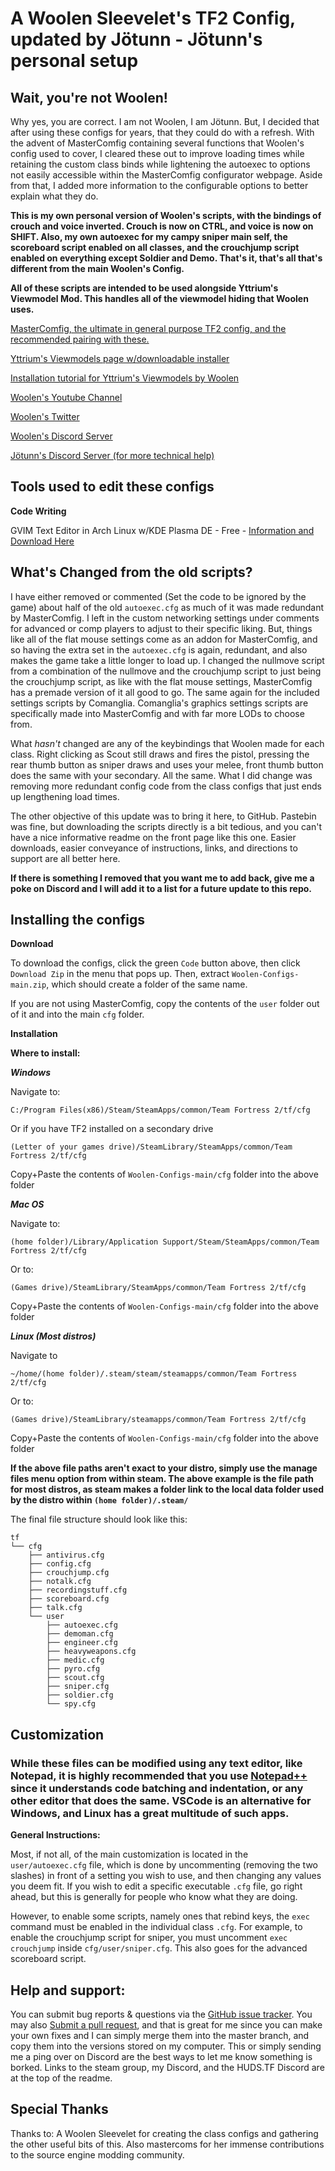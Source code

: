 
A Woolen Sleevelet's TF2 Config, updated by Jötunn - Jötunn's personal setup
======

Wait, you're not Woolen!
-------
Why yes, you are correct. I am not Woolen, I am Jötunn. But, I decided that after using these configs for years, that they could do with a refresh. With the advent of MasterComfig containing several functions that Woolen's config used to cover, I cleared these out to improve loading times while retaining the custom class binds while lightening the autoexec to options not easily accessible within the MasterComfig configurator webpage. Aside from that, I added more information to the configurable options to better explain what they do.

**This is my own personal version of Woolen's scripts, with the bindings of crouch and voice inverted. Crouch is now on CTRL, and voice is now on SHIFT. Also, my own autoexec for my campy sniper main self, the scoreboard script enabled on all classes, and the crouchjump script enabled on everything except Soldier and Demo. That's it, that's all that's different from the main Woolen's Config.**

**All of these scripts are intended to be used alongside Yttrium's Viewmodel Mod. This handles all of the viewmodel hiding that Woolen uses.**

[MasterComfig, the ultimate in general purpose TF2 config, and the recommended pairing with these.](https://mastercomfig.com/ "MasterComfig")

[Yttrium's Viewmodels page w/downloadable installer](https://www.teamfortress.tv/34834/yttriums-competitive-viewmodels "Yttrium's Competitive Viewmodels")

[Installation tutorial for Yttrium's Viewmodels by Woolen](https://www.youtube.com/watch?v=4phrSBGD1qA "# Yttrium's Competitive Viewmodels in 60 Seconds")

[Woolen's Youtube Channel](www.youtube.com/user/TheBoy7477 "Woolen's Youtube link")

[Woolen's Twitter](www.twitter.com/WoolenSleevelet "Woolen's Twitter link")

[Woolen's Discord Server](https://discord.gg/woolen "Woolen's Discord server link")

[Jötunn's Discord Server (for more technical help)](https://discord.gg/NhnSysw "Jötunn's Discord server link")


Tools used to edit these configs
-------
**Code Writing**

GVIM Text Editor in Arch Linux w/KDE Plasma DE - Free - [Information and Download Here](https://www.vim.org/)

What's Changed from the old scripts?
-----------
I have either removed or commented (Set the code to be ignored by the game) about half of the old `autoexec.cfg` as much of it was made redundant by MasterComfig. I left in the custom networking settings under comments for advanced or comp players to adjust to their specific liking. But, things like all of the flat mouse settings come as an addon for MasterComfig, and so having the extra set in the `autoexec.cfg` is again, redundant, and also makes the game take a little longer to load up. I changed the nullmove script from a combination of the nullmove and the crouchjump script to just being the crouchjump script, as like with the flat mouse settings, MasterComfig has a premade version of it all good to go. The same again for the included settings scripts by Comanglia. Comanglia's graphics settings scripts are specifically made into MasterComfig and with far more LODs to choose from. 

What *hasn't* changed are any of the keybindings that Woolen made for each class. Right clicking as Scout still draws and fires the pistol, pressing the rear thumb button as sniper draws and uses your melee, front thumb button does the same with your secondary. All the same. What I did change was removing more redundant config code from the class configs that just ends up lengthening load times. 

The other objective of this update was to bring it here, to GitHub. Pastebin was fine, but downloading the scripts directly is a bit tedious, and you can't have a nice informative readme on the front page like this one. Easier downloads, easier conveyance of instructions, links, and directions to support are all better here.

**If there is something I removed that you want me to add back, give me a poke on Discord and I will add it to a list for a future update to this repo.**


Installing the configs
-------

**Download**

To download the configs, click the green `Code` button above, then click `Download Zip` in the menu that pops up. Then, extract `Woolen-Configs-main.zip`, which should create a folder of the same name.

If you are not using MasterComfig, copy the contents of the `user` folder out of it and into the main `cfg` folder.

**Installation**

**Where to install:**

***Windows***

Navigate to:

`C:/Program Files(x86)/Steam/SteamApps/common/Team Fortress 2/tf/cfg`

Or if you have TF2 installed on a secondary drive

`(Letter of your games drive)/SteamLibrary/SteamApps/common/Team Fortress 2/tf/cfg`

Copy+Paste the contents of `Woolen-Configs-main/cfg` folder into the above folder

***Mac OS***

Navigate to:

`(home folder)/Library/Application Support/Steam/SteamApps/common/Team Fortress 2/tf/cfg`

Or to:

`(Games drive)/SteamLibrary/SteamApps/common/Team Fortress 2/tf/cfg`

Copy+Paste the contents of `Woolen-Configs-main/cfg` folder into the above folder

***Linux (Most distros)***

Navigate to

`~/home/(home folder)/.steam/steam/steamapps/common/Team Fortress 2/tf/cfg`

Or to:

`(Games drive)/SteamLibrary/steamapps/common/Team Fortress 2/tf/cfg`

Copy+Paste the contents of `Woolen-Configs-main/cfg` folder into the above folder

**If the above file paths aren't exact to your distro, simply use the manage files menu option from within steam. The above example is the file path for most distros, as steam makes a folder link to the local data folder used by the distro within `(home folder)/.steam/`**

The final file structure should look like this:
```
tf
└── cfg
    ├── antivirus.cfg
    ├── config.cfg
    ├── crouchjump.cfg
    ├── notalk.cfg
    ├── recordingstuff.cfg
    ├── scoreboard.cfg
    ├── talk.cfg
    └── user
        ├── autoexec.cfg
        ├── demoman.cfg
        ├── engineer.cfg
        ├── heavyweapons.cfg
        ├── medic.cfg
        ├── pyro.cfg
        ├── scout.cfg
        ├── sniper.cfg
        ├── soldier.cfg
        └── spy.cfg
```
Customization
-------

### While these files can be modified using any text editor, like Notepad, it is highly recommended that you use [Notepad++](https://notepad-plus-plus.org/) since it understands code batching and indentation, or any other editor that does the same. VSCode is an alternative for Windows, and Linux has a great multitude of such apps.


**General Instructions:**

Most, if not all, of the main customization is located in the `user/autoexec.cfg` file, which is done by uncommenting (removing the two slashes) in front of a setting you wish to use, and then changing any values you deem fit. If you wish to edit a specific executable `.cfg` file, go right ahead, but this is generally for people who know what they are doing.

However, to enable some scripts, namely ones that rebind keys, the `exec` command must be enabled in the individual class `.cfg`. For example, to enable the crouchjump script for sniper, you must uncomment `exec crouchjump` inside `cfg/user/sniper.cfg`. This also goes for the advanced scoreboard script.

Help and support:
-------

You can submit bug reports & questions via the [GitHub issue tracker](https://github.com/Jotunn/Woolen-Configs/issues).
You may also [Submit a pull request](https://github.com/Jotunn/Woolen-Configs/pulls), and that is great for me since you can make your own fixes and I can simply merge them into the master branch, and copy them into the versions stored on my computer.
This or simply sending me a ping over on Discord are the best ways to let me know something is borked. Links to the steam group, my Discord, and the HUDS.TF Discord are at the top of the readme.


Special Thanks
-------

Thanks to: A Woolen Sleevelet for creating the class configs and gathering the other useful bits of this. Also mastercoms for her immense contributions to the source engine modding community.


